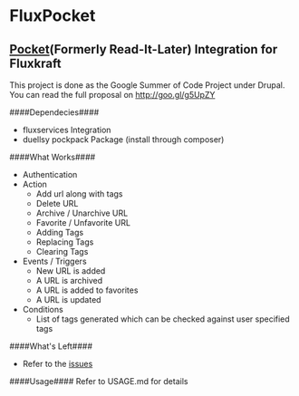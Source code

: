 FluxPocket
=============
[Pocket](http://getpocket.com)\(Formerly Read-It-Later\) Integration for Fluxkraft
----------------------------------------------------------------------------------------

This project is done as the Google Summer of Code Project under Drupal.
You can read the full proposal on http://goo.gl/g5UpZY 

####Dependecies####
- fluxservices Integration
- duellsy pockpack Package \(install through composer\)

####What Works####
- Authentication
- Action
  - Add url along with tags
  - Delete URL
  - Archive / Unarchive URL
  - Favorite / Unfavorite URL
  - Adding Tags
  - Replacing Tags
  - Clearing Tags
- Events / Triggers
  - New URL is added
  - A URL is archived
  - A URL is added to favorites
  - A URL is updated
- Conditions
  - List of tags generated which can be checked against user specified tags
 

####What's Left####
- Refer to the [issues](https://github.com/Gleek/fluxpocket/issues)

####Usage####
Refer to USAGE.md for details
  
